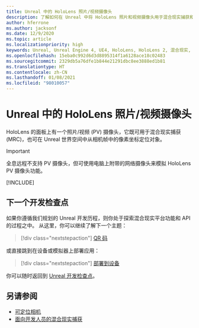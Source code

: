```yaml
---
title: Unreal 中的 HoloLens 照片/视频摄像头
description: 了解如何在 Unreal 中将 HoloLens 照片和视频摄像头用于混合现实捕获和对象定位。
author: hferrone
ms.author: jacksonf
ms.date: 12/9/2020
ms.topic: article
ms.localizationpriority: high
keywords: Unreal, Unreal Engine 4, UE4, HoloLens, HoloLens 2, 混合现实, 开发, 功能, 文档, 指南, 全息影像, 摄像头, PV 摄像头, MRC, 混合现实头戴显示设备, windows 混合现实头戴显示设备, 虚拟现实头戴显示设备
ms.openlocfilehash: 15eba0c992d6d3d8895314f1a6128ace18c02483
ms.sourcegitcommit: 2329db5a76dfe1b844e21291dbc8ee3888ed1b81
ms.translationtype: HT
ms.contentlocale: zh-CN
ms.lasthandoff: 01/08/2021
ms.locfileid: "98010057"
---
```

# <a name="hololens-photovideo-camera-in-unreal"></a>Unreal 中的 HoloLens 照片/视频摄像头

HoloLens 的面板上有一个照片/视频 (PV) 摄像头，它既可用于混合现实捕获 (MRC)，也可在 Unreal 世界空间中从相机帧中的像素坐标定位对象。

> [!IMPORTANT]
> 全息远程不支持 PV 摄像头，但可使用电脑上附带的网络摄像头来模拟 HoloLens PV 摄像头功能。

[!INCLUDE[](includes/tabs-pv-camera.md)]

## <a name="next-development-checkpoint"></a>下一个开发检查点

如果你遵循我们规划的 Unreal 开发历程，则你处于探索混合现实平台功能和 API 的过程之中。 从这里，你可以继续了解下一个主题：

> [!div class="nextstepaction"]
> [QR 码](unreal-qr-codes.md)

或直接跳到在设备或模拟器上部署应用：

> [!div class="nextstepaction"]
> [部署到设备](unreal-deploying.md)

你可以随时返回到 [Unreal 开发检查点](unreal-development-overview.md#3-platform-capabilities-and-apis)。

## <a name="see-also"></a>另请参阅

* [可定位相机](../platform-capabilities-and-apis/locatable-camera.md)
* [面向开发人员的混合现实捕获](../platform-capabilities-and-apis/mixed-reality-capture-for-developers.md)
